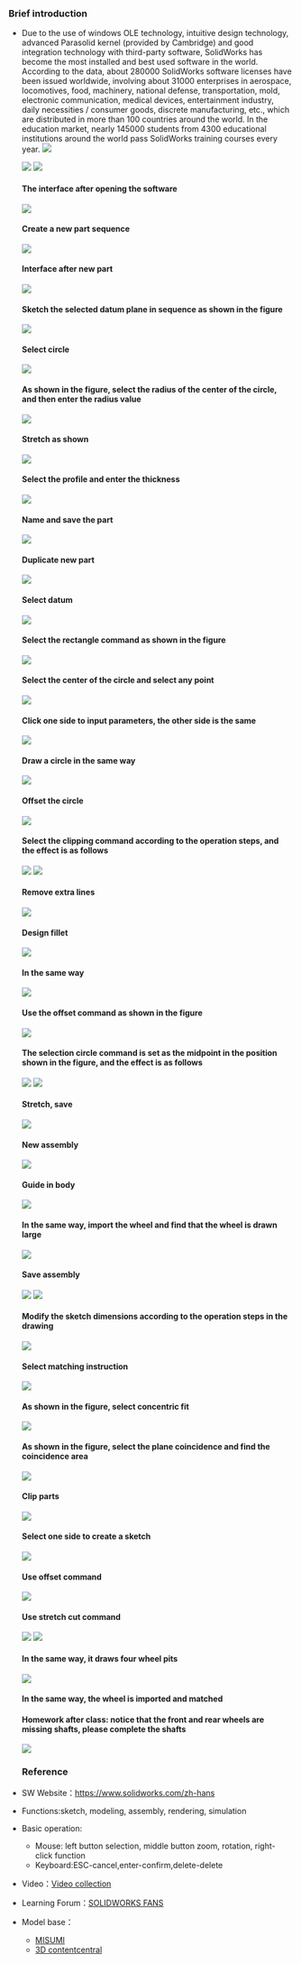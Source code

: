 ### Brief introduction

* Due to the use of windows OLE technology, intuitive design technology, advanced Parasolid kernel (provided by Cambridge) and good integration technology with third-party software, SolidWorks has become the most installed and best used software in the world. 
According to the data, about 280000 SolidWorks software licenses have been issued worldwide, involving about 31000 enterprises in aerospace, locomotives, food, machinery, national defense, transportation, mold, electronic communication, medical devices, entertainment industry, daily necessities / consumer goods, discrete manufacturing, etc., which are distributed in more than 100 countries around the world. In the education market, nearly 145000 students from 4300 educational institutions around the world pass SolidWorks training courses every year.
![](https://gitlab.com/pic-01/pic-liu/uploads/12c659f3731b29ba9f5fc4ecff30e42b/20200728123120.png)


    ![](https://gitlab.com/pic-01/pic-liu/uploads/2769bef3f246e6c423b8ec19c758911d/20200728105213.png)
    ![](https://gitlab.com/pic-01/pic-liu/uploads/b9433be3313fa8d2bd68cabafa2ff484/20200728105219.png)
   
   #### The interface after opening the software
   ![](https://gitlab.com/pic-01/pic-liu/uploads/4971d97f399b4d23d5eb2933f447760b/20200728105227.png)
   #### Create a new part sequence
   ![](https://gitlab.com/pic-01/pic-liu/uploads/0b26b7abc8af815e76815ddf74748b89/20200728105234.png)
   #### Interface after new part
   ![](https://gitlab.com/pic-01/pic-liu/uploads/33d0b5cc09f7bf1bca9f537651961660/20200728105239.png)
   #### Sketch the selected datum plane in sequence as shown in the figure
   ![](https://gitlab.com/pic-01/pic-liu/uploads/5da8e8884c5ed2afc488b484f23a4c06/20200728105246.png)
   #### Select circle
   ![](https://gitlab.com/pic-01/pic-liu/uploads/a91b407ce99e192887db9145caffe91f/20200728105307.png)
   #### As shown in the figure, select the radius of the center of the circle, and then enter the radius value
   ![](https://gitlab.com/pic-01/pic-liu/uploads/d4c511c29eed8ee988a50d90761f66bb/20200728105312.png)
   #### Stretch as shown
   ![](https://gitlab.com/pic-01/pic-liu/uploads/280e2759cf4030233a755b56e75e2708/20200728105319.png)
   #### Select the profile and enter the thickness
   ![](https://gitlab.com/pic-01/pic-liu/uploads/dcf08a46bc6b2d62b5476808f75f6778/20200728105325.png)
   #### Name and save the part
   ![](https://gitlab.com/pic-01/pic-liu/uploads/638d76494f06275bfe763223d855a1c7/20200728105331.png)
   #### Duplicate new part
   ![](https://gitlab.com/pic-01/pic-liu/uploads/b865e314a2e43494c603328c6124d3a5/20200728105337.png)
   #### Select datum
   ![](https://gitlab.com/pic-01/pic-liu/uploads/47ebe2ccef8690cf73aab45ca30bed41/20200728105342.png)
   #### Select the rectangle command as shown in the figure
   ![](https://gitlab.com/pic-01/pic-liu/uploads/5cb0dd5e5a1c5721430c92c698176b32/20200728111421.png)
   #### Select the center of the circle and select any point
   ![](https://gitlab.com/pic-01/pic-liu/uploads/1b8cecf7ef0e193617f9a669517befbf/20200728105350.png)
   #### Click one side to input parameters, the other side is the same
   ![](https://gitlab.com/pic-01/pic-liu/uploads/1baa90b25cb4e72e980ccbcaa01c235e/20200728105355.png)
   #### Draw a circle in the same way
   ![](https://gitlab.com/pic-01/pic-liu/uploads/2032dc58d00aa60aecfa514f0a75e79e/20200728105441.png)
   #### Offset the circle
   ![](https://gitlab.com/pic-01/pic-liu/uploads/0eb6a5cd2d8f4c94c51c20d04f2aab05/20200728105452.png)
   #### Select the clipping command according to the operation steps, and the effect is as follows
   ![](https://gitlab.com/pic-01/pic-liu/uploads/b1a907ae279b425dd886c598e161070d/20200728105459.png)
   ![](https://gitlab.com/pic-01/pic-liu/uploads/1deceb7f75f0b8ca549c7819ca8854e9/20200728105506.png)
   #### Remove extra lines
   ![](https://gitlab.com/pic-01/pic-liu/uploads/aa47aeed94dce8fb2e4d074515e6b1ad/20200728105824.png)
   #### Design fillet
   ![](https://gitlab.com/pic-01/pic-liu/uploads/02a329898a2ca926aa7da381360c1d65/20200728105830.png)
   #### In the same way
   ![](https://gitlab.com/pic-01/pic-liu/uploads/c20bdaca15e8447ac85e539fc83be40e/20200728105836.png)
   #### Use the offset command as shown in the figure
   ![](https://gitlab.com/pic-01/pic-liu/uploads/fe96647b40bff3135fade35316094efb/20200728105842.png)
   #### The selection circle command is set as the midpoint in the position shown in the figure, and the effect is as follows
   ![](https://gitlab.com/pic-01/pic-liu/uploads/a098ee4543c2a3d623d18eb370af6a19/20200728105848.png)
   ![](https://gitlab.com/pic-01/pic-liu/uploads/9977e5f616b9f2f46628f61dca2ecf34/20200728105906.png)
   #### Stretch, save
   ![](https://gitlab.com/pic-01/pic-liu/uploads/ce5cff66dacf1aac9c7dc04bcaf07f1d/20200728105913.png)
   #### New assembly
   ![](https://gitlab.com/pic-01/pic-liu/uploads/f227647e11c16894c833e4c4d5d6a5f2/20200728105919.png)
   #### Guide in body
   ![](https://gitlab.com/pic-01/pic-liu/uploads/6fc9e59d9050836d8603ea871f0f9b3e/20200728105923.png)
   #### In the same way, import the wheel and find that the wheel is drawn large
   ![](https://gitlab.com/pic-01/pic-liu/uploads/0ead6f047a1b3bce72d177b4b8ccbf96/20200728105949.png)
   #### Save assembly
   ![](https://gitlab.com/pic-01/pic-liu/uploads/1964d59db02b2750b435a4c6e36f4eda/20200728105958.png)
   ![](https://gitlab.com/pic-01/pic-liu/uploads/9c17d547850859cf6c79d8aeea10b0cf/20200728110010.png)
   #### Modify the sketch dimensions according to the operation steps in the drawing
   ![](https://gitlab.com/pic-01/pic-liu/uploads/9312383b574886f3d2309fdc60f3250f/20200728110020.png)
   #### Select matching instruction
   ![](https://gitlab.com/pic-01/pic-liu/uploads/d2bab50a31c847964f2b862142c0985b/20200728110029.png)
   #### As shown in the figure, select concentric fit
   ![](https://gitlab.com/pic-01/pic-liu/uploads/ef0404b84058da07283599165394b6fe/20200728110035.png)
   #### As shown in the figure, select the plane coincidence and find the coincidence area
   ![](https://gitlab.com/pic-01/pic-liu/uploads/eb1b408797cff3219d7a82e72345a65f/20200728110041.png)
   #### Clip parts
   ![](https://gitlab.com/pic-01/pic-liu/uploads/4c2d54aca6e366e268992c344a206d92/20200728110048.png)
   #### Select one side to create a sketch
   ![](https://gitlab.com/pic-01/pic-liu/uploads/8da1f3e36023b25c10400216a3ecc0f6/20200728110054.png)
   #### Use offset command
   ![](https://gitlab.com/pic-01/pic-liu/uploads/bcc00b318714cf70545f1f728ad669c3/20200728110100.png)
   #### Use stretch cut command
   ![](https://gitlab.com/pic-01/pic-liu/uploads/b3a19e5f8f79688262049c487d3c1bd1/20200728110107.png)
   ![](https://gitlab.com/pic-01/pic-liu/uploads/1c7e01de624d3a70d3e68ee75471eb38/20200728110115.png)
   #### In the same way, it draws four wheel pits
   ![](https://gitlab.com/pic-01/pic-liu/uploads/5d6d7a95508e8e4d20c7ecbaba4a9fd3/20200728110121.png)
   #### In the same way, the wheel is imported and matched
   #### Homework after class: notice that the front and rear wheels are missing shafts, please complete the shafts
   ![](https://gitlab.com/pic-01/pic-liu/uploads/eefbd29493a4ce807cb23f0ad1b45bc1/20200728110127.png)
   
   ### Reference
* SW Website：https://www.solidworks.com/zh-hans
* Functions:sketch, modeling, assembly, rendering, simulation
* Basic operation: 
  * Mouse: left button selection, middle button zoom, rotation, right-click function
  * Keyboard:ESC-cancel,enter-confirm,delete-delete
* Video：[Video collection](https://www.baidu.com/sf/vsearch?wd=solidworks&pd=video&tn=vsearch&lid=ec01a471007230f1&ie=utf-8&rsv_spt=4&rsv_bp=1&f=8&oq=solidworks&rsv_pq=ec01a471007230f1&rsv_t=d87ejTLikGsowhIuqCem5tmCPdFu3qSCzbmoZO8hlXPQUeISSkY3LaoC8NMbWw)
* Learning Forum：[SOLIDWORKS FANS](http://fans.solidworks.com.cn/portal.php?mod=list&catid=129)
* Model base： 
  * [MISUMI](https://www.misumi.com.cn/asia/incadlibrary/?utm_source=baidu&utm_medium=ppc&utm_content=ideanote-%e5%8d%8e%e4%b8%9c&utm_campaign=ideanote-%e5%8d%8e%e4%b8%9c&utm_term=sw%e6%a8%a1%e5%9e%8b)
  * [3D contentcentral](https://www.3dcontentcentral.cn/)